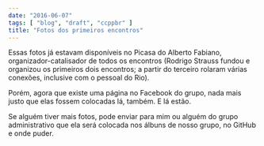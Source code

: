 ```yaml
---
date: "2016-06-07"
tags: [ "blog", "draft", "ccppbr" ]
title: "Fotos dos primeiros encontros"
---
```

Essas fotos já estavam disponíveis no Picasa do Alberto Fabiano, organizador-catalisador de todos os encontros (Rodrigo Strauss fundou e organizou os primeiros dois encontros; a partir do terceiro rolaram várias conexões, inclusive com o pessoal do Rio).

Porém, agora que existe uma página no Facebook do grupo, nada mais justo que elas fossem colocadas lá, também. E lá estão.

Se alguém tiver mais fotos, pode enviar para mim ou alguém do grupo administrativo que ela será colocada nos álbuns de nosso grupo, no GitHub e onde puder.
